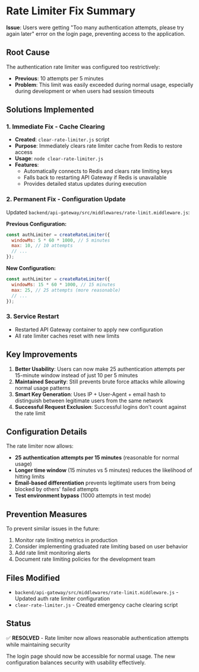 # Rate Limiter Fix Summary

**Issue**: Users were getting "Too many authentication attempts, please try again later" error on the login page, preventing access to the application.

## Root Cause
The authentication rate limiter was configured too restrictively:
- **Previous**: 10 attempts per 5 minutes
- **Problem**: This limit was easily exceeded during normal usage, especially during development or when users had session timeouts

## Solutions Implemented

### 1. Immediate Fix - Cache Clearing
- **Created**: `clear-rate-limiter.js` script
- **Purpose**: Immediately clears rate limiter cache from Redis to restore access
- **Usage**: `node clear-rate-limiter.js`
- **Features**:
  - Automatically connects to Redis and clears rate limiting keys
  - Falls back to restarting API Gateway if Redis is unavailable
  - Provides detailed status updates during execution

### 2. Permanent Fix - Configuration Update
Updated `backend/api-gateway/src/middlewares/rate-limit.middleware.js`:

**Previous Configuration:**
```javascript
const authLimiter = createRateLimiter({
  windowMs: 5 * 60 * 1000, // 5 minutes
  max: 10, // 10 attempts
  // ...
});
```

**New Configuration:**
```javascript
const authLimiter = createRateLimiter({
  windowMs: 15 * 60 * 1000, // 15 minutes  
  max: 25, // 25 attempts (more reasonable)
  // ...
});
```

### 3. Service Restart
- Restarted API Gateway container to apply new configuration
- All rate limiter caches reset with new limits

## Key Improvements

1. **Better Usability**: Users can now make 25 authentication attempts per 15-minute window instead of just 10 per 5 minutes
2. **Maintained Security**: Still prevents brute force attacks while allowing normal usage patterns
3. **Smart Key Generation**: Uses IP + User-Agent + email hash to distinguish between legitimate users from the same network
4. **Successful Request Exclusion**: Successful logins don't count against the rate limit

## Configuration Details

The rate limiter now allows:
- **25 authentication attempts per 15 minutes** (reasonable for normal usage)
- **Longer time window** (15 minutes vs 5 minutes) reduces the likelihood of hitting limits
- **Email-based differentiation** prevents legitimate users from being blocked by others' failed attempts
- **Test environment bypass** (1000 attempts in test mode)

## Prevention Measures

To prevent similar issues in the future:
1. Monitor rate limiting metrics in production
2. Consider implementing graduated rate limiting based on user behavior
3. Add rate limit monitoring alerts
4. Document rate limiting policies for the development team

## Files Modified
- `backend/api-gateway/src/middlewares/rate-limit.middleware.js` - Updated auth rate limiter configuration
- `clear-rate-limiter.js` - Created emergency cache clearing script

## Status
✅ **RESOLVED** - Rate limiter now allows reasonable authentication attempts while maintaining security

The login page should now be accessible for normal usage. The new configuration balances security with usability effectively.
